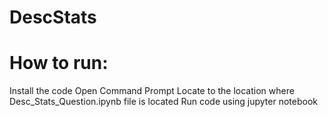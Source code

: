 # DescStats
# How to run:

Install the code
Open Command Prompt
Locate to the location where Desc_Stats_Question.ipynb file is located
Run code using jupyter notebook
